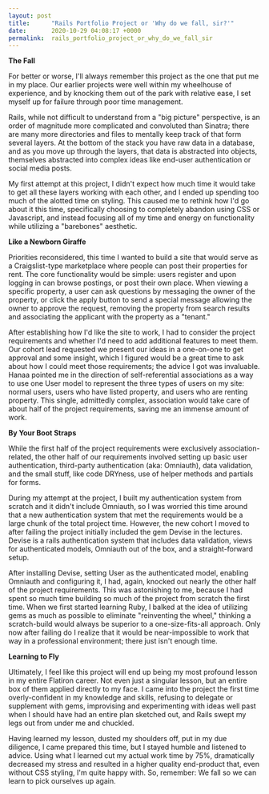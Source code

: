 ```yaml
---
layout: post
title:      "Rails Portfolio Project or 'Why do we fall, sir?'"
date:       2020-10-29 04:08:17 +0000
permalink:  rails_portfolio_project_or_why_do_we_fall_sir
---
```



**The Fall**

For better or worse, I'll always remember this project as the one that put me in my place. Our earlier projects were well within my wheelhouse of experience, and by knocking them out of the park with relative ease, I set myself up for failure through poor time management.

Rails, while not difficult to understand from a "big picture" perspective, is an order of magnitude more complicated and convoluted than Sinatra; there are many more directories and files to mentally keep track of that form several layers. At the bottom of the stack you have raw data in a database, and as you move up through the layers, that data is abstracted into objects, themselves abstracted into complex ideas like end-user authentication or social media posts.

My first attempt at this project, I didn't expect how much time it would take to get all these layers working with each other, and I ended up spending too much of the alotted time on styling. This caused me to rethink how I'd go about it this time, specifically choosing to completely abandon using CSS or Javascript, and instead focusing all of my time and energy on functionality while utilizing a "barebones" aesthetic.


**Like a Newborn Giraffe**

Priorities reconsidered, this time I wanted to build a site that would serve as a Craigslist-type marketplace where people can post their properties for rent. The core functionality would be simple: users register and upon logging in can browse postings, or post their own place. When viewing a specific property, a user can ask questions by messaging the owner of the property, or click the apply button to send a special message allowing the owner to approve the request, removing the property from search results and associating the applicant with the property as a "tenant." 

After establishing how I'd like the site to work, I had to consider the project requirements and whether I'd need to add additional features to meet them. Our cohort lead requested we present our ideas in a one-on-one to get approval and some insight, which I figured would be a great time to ask about how I could meet those requirements; the advice I got was invaluable. Hanaa pointed me in the direction of self-referential associations as a way to use one User model to represent the three types of users on my site: normal users, users who have listed property, and users who are renting property. This single, admittedly complex, association would take care of about half of the project requirements, saving me an immense amount of work. 


**By Your Boot Straps**

While the first half of the project requirements were exclusively association-related, the other half of our requirements involved setting up basic user authentication, third-party authentication (aka: Omniauth), data validation, and the small stuff, like code DRYness, use of helper methods and partials for forms.

During my attempt at the project, I built my authentication system from scratch and it didn't include Omniauth, so I was worried this time around that a new authentication system that met the requirements would be a large chunk of the total project time. However, the new cohort I moved to after failing the project initially included the gem Devise in the lectures. Devise is a rails authentication system that includes data validation, views for authenticated models, Omniauth out of the box, and a straight-forward setup. 

After installing Devise, setting User as the authenticated model, enabling Omniauth and configuring it, I had, again, knocked out nearly the other half of the project requirements. This was astonishing to me, because I had spent so much time building so much of the project from scratch the first time. When we first started learning Ruby, I balked at the idea of utilizing gems as much as possible to eliminate "reinventing the wheel," thinking a scratch-build would always be superior to a one-size-fits-all approach. Only now after failing do I realize that it would be near-impossible to work that way in a professional environment; there just isn't enough time. 


**Learning to Fly**

Ultimately, I feel like this project will end up being my most profound lesson in my entire Flatiron career. Not even just a singular lesson, but an entire box of them applied directly to my face. I came into the project the first time overly-confident in my knowledge and skills, refusing to delegate or supplement with gems, improvising and experimenting with ideas well past when I should have had an entire plan sketched out, and Rails swept my legs out from under me and chuckled. 

Having learned my lesson, dusted my shoulders off, put in my due diligence, I came prepared this time, but I stayed humble and listened to advice. Using what I learned cut my actual work time by 75%, dramatically decreased my stress and resulted in a higher quality end-product that, even without CSS styling, I'm quite happy with. So, remember: We fall so we can learn to pick ourselves up again.
